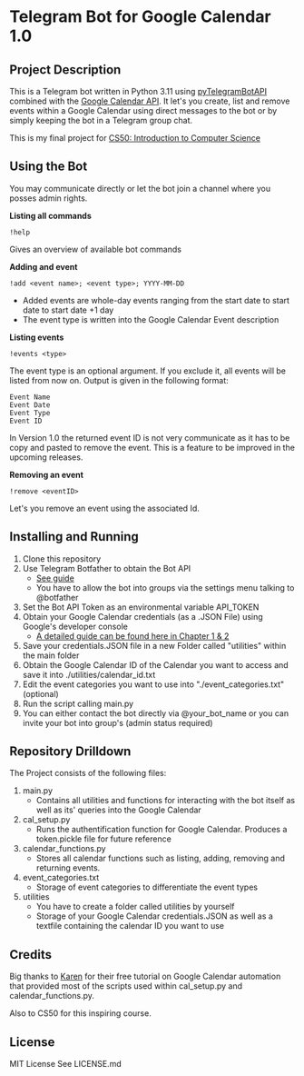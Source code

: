# Telegram Bot for Google Calendar 1.0

## Project Description
This is a Telegram bot written in Python 3.11 using [pyTelegramBotAPI](https://github.com/eternnoir/pyTelegramBotAPI) combined with the [Google Calendar API](https://developers.google.com/calendar/api). It let's you create, list and remove events within a Google Calendar using direct messages to the bot or by simply keeping the bot in a Telegram group chat.

This is my final project for [CS50: Introduction to Computer Science](https://pll.harvard.edu/course/cs50-introduction-computer-science?delta=0)


## Using the Bot
You may communicate directly or let the bot join a channel where you posses admin rights.

**Listing all commands**

`!help`

Gives an overview of available bot commands

**Adding and event**

`!add <event name>; <event type>; YYYY-MM-DD`

* Added events are whole-day events ranging from the start date to start date to start date +1 day
* The event type is written into the Google Calendar Event description

**Listing events**

`!events <type>`

The event type is an optional argument. If you exclude it, all events will be listed from now on. Output is given in the following format:
```
Event Name
Event Date
Event Type
Event ID
```

In Version 1.0 the returned event ID is not very communicate as it has to be copy and pasted to remove the event. This is a feature to be improved in the upcoming releases.

**Removing an event**

`!remove <eventID>`

Let's you remove an event using the associated Id.


## Installing and Running
1. Clone this repository
2. Use Telegram Botfather to obtain the Bot API
    * [See guide](https://core.telegram.org/bots/features#creating-a-new-bot)
    * You have to allow the bot into groups via the settings menu talking to @botfather
3. Set the Bot API Token as an environmental variable API_TOKEN
4. Obtain your Google Calendar credentials (as a .JSON File) using Google's developer console
    * [A detailed guide can be found here in Chapter 1 & 2](https://karenapp.io/articles/how-to-automate-google-calendar-with-python-using-the-calendar-api/)
5. Save your credentials.JSON file in a new Folder called "utilities" within the main folder
6. Obtain the Google Calendar ID of the Calendar you want to access and save it into ./utilities/calendar_id.txt
7. Edit the event categories you want to use into "./event_categories.txt" (optional)
8. Run the script calling main.py
9. You can either contact the bot directly via @your_bot_name or you can invite your bot into group's (admin status required)


## Repository Drilldown
The Project consists of the following files:
1. main.py
    * Contains all utilities and functions for interacting with the bot itself as well as its' queries into the Google Calendar
2. cal_setup.py
    * Runs the authentification function for Google Calendar. Produces a token.pickle file for future reference
3. calendar_functions.py
    * Stores all calendar functions such as listing, adding, removing and returning events.
4. event_categories.txt
    * Storage of event categories to differentiate the event types
5. utilities
    * You have to create a folder called utilities by yourself
    * Storage of your Google Calendar credentials.JSON as well as a textfile containing the calendar ID you want to use


## Credits
Big thanks to [Karen](https://karenapp.io/articles/how-to-automate-google-calendar-with-python-using-the-calendar-api/) for their free tutorial on Google Calendar automation that provided most of the scripts used within cal_setup.py and calendar_functions.py.

Also to CS50 for this inspiring course.


## License
MIT License
See LICENSE.md